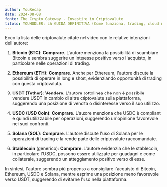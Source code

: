```yaml
---
author: YouRecap
date: 2024-08-08
fonte: The Crypto Gateway - Investire in Criptovalute
titolo: YOUHODLER: LA GUIDA DEFINITIVA (Come funziona, trading, cloud mining, recensione) | AGGIORNATO 2024
---
```


Ecco la lista delle criptovalute citate nel video con le relative intenzioni dell'autore:

1. **Bitcoin (BTC)**: **Comprare**. L'autore menziona la possibilità di scambiare Bitcoin e sembra suggerire un interesse positivo verso l'acquisto, in particolare nelle operazioni di trading.

2. **Ethereum (ETH)**: **Comprare**. Anche per Ethereum, l'autore discute la possibilità di operare in long e short, evidenziando opportunità di trading con questa criptovaluta.

3. **USDT (Tether)**: **Vendere**. L'autore sottolinea che non è possibile vendere USDT in cambio di altre criptovalute sulla piattaforma, suggerendo una posizione di vendita o disinteresse verso il suo utilizzo.

4. **USDC (USD Coin)**: **Comprare**. L'autore menziona che USDC è compliant e quindi utilizzabile per operazioni, suggerendo un'opinione favorevole nei suoi confronti.

5. **Solana (SOL)**: **Comprare**. L'autore discute l'uso di Solana per le operazioni di trading e la rende parte delle criptovalute raccomandate.

6. **Stablecoin** (generico): **Comprare**. L'autore evidenzia che le stablecoin, in particolare l'USDC, possono essere utilizzate per guadagni e come collaterale, suggerendo un atteggiamento positivo verso di esse.

In sintesi, l'autore sembra più propenso a consigliare l'acquisto di Bitcoin, Ethereum, USDC e Solana, mentre esprime una posizione meno favorevole verso USDT, suggerendo di evitarne l'uso nella piattaforma.
